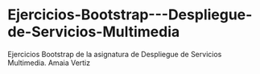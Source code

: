 # Ejercicios-Bootstrap---Despliegue-de-Servicios-Multimedia
Ejercicios Bootstrap de la asignatura de Despliegue de Servicios Multimedia. Amaia Vertiz
